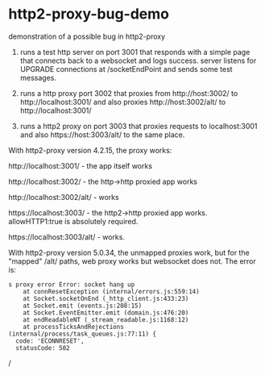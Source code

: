 # http2-proxy-bug-demo
demonstration of a possible bug in http2-proxy

1. runs a test http server on port 3001 that responds with a simple page that connects back to a websocket and logs success. server listens for UPGRADE connections at /socketEndPoint and sends some test messages.

2. runs a http proxy port 3002 that proxies from http://host:3002/ to http://localhost:3001/ and also proxies http://host:3002/alt/ to http://localhost:3001/

3. runs a http2 proxy on port 3003 that proxies requests to localhost:3001 and also https://host:3003/alt/ to the same place.

With http2-proxy version 4.2.15, the proxy works:

 http://localhost:3001/ - the app itself works

 http://localhost:3002/ - the http->http proxied app works

 http://localhost:3002/alt/ - works

 https://localhost:3003/ - the http2->http proxied app works.  allowHTTP1:true is absolutely required.

 https://localhost:3003/alt/ - works.

With http2-proxy version 5.0.34, the unmapped proxies work, but for the "mapped" /alt/ paths, web proxy works but websocket does not.  The error is: 
```
s proxy error Error: socket hang up
    at connResetException (internal/errors.js:559:14)
    at Socket.socketOnEnd (_http_client.js:433:23)
    at Socket.emit (events.js:208:15)
    at Socket.EventEmitter.emit (domain.js:476:20)
    at endReadableNT (_stream_readable.js:1168:12)
    at processTicksAndRejections (internal/process/task_queues.js:77:11) {
  code: 'ECONNRESET',
  statusCode: 502
  ```
/
